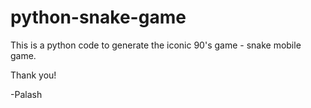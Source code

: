 # python-snake-game

This is a python code to generate the iconic 90's game - snake mobile game. 

Thank you!

-Palash
